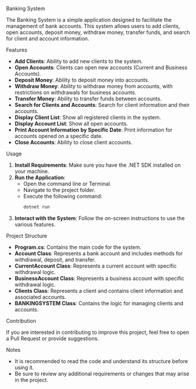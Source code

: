  Banking System

The Banking System is a simple application designed to facilitate the management of bank accounts. This system allows users to add clients, open accounts, deposit money, withdraw money, transfer funds, and search for client and account information.

 Features

- **Add Clients**: Ability to add new clients to the system.
- **Open Accounts**: Clients can open new accounts (Current and Business Accounts).
- **Deposit Money**: Ability to deposit money into accounts.
- **Withdraw Money**: Ability to withdraw money from accounts, with restrictions on withdrawals for business accounts.
- **Transfer Money**: Ability to transfer funds between accounts.
- **Search for Clients and Accounts**: Search for client information and their accounts.
- **Display Client List**: Show all registered clients in the system.
- **Display Account List**: Show all open accounts.
- **Print Account Information by Specific Date**: Print information for accounts opened on a specific date.
- **Close Accounts**: Ability to close client accounts.

 Usage

1. **Install Requirements**: Make sure you have the .NET SDK installed on your machine.
2. **Run the Application**:
   - Open the command line or Terminal.
   - Navigate to the project folder.
   - Execute the following command:
     ```bash
     dotnet run
     ```
3. **Interact with the System**: Follow the on-screen instructions to use the various features.

 Project Structure

- **Program.cs**: Contains the main code for the system.
- **Account Class**: Represents a bank account and includes methods for withdrawal, deposit, and transfer.
- **CurrentAccount Class**: Represents a current account with specific withdrawal logic.
- **BusinessAccount Class**: Represents a business account with specific withdrawal logic.
- **Clients Class**: Represents a client and contains client information and associated accounts.
- **BANKINGSYSTEM Class**: Contains the logic for managing clients and accounts.

 Contribution

If you are interested in contributing to improve this project, feel free to open a Pull Request or provide suggestions.

 Notes

- It is recommended to read the code and understand its structure before using it.
- Be sure to review any additional requirements or changes that may arise in the project.
